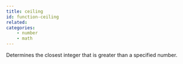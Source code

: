 ```yaml
---
title: ceiling
id: function-ceiling
related:
categories:
    - number
    - math
---
```


Determines the closest integer that is greater than a
        specified number.